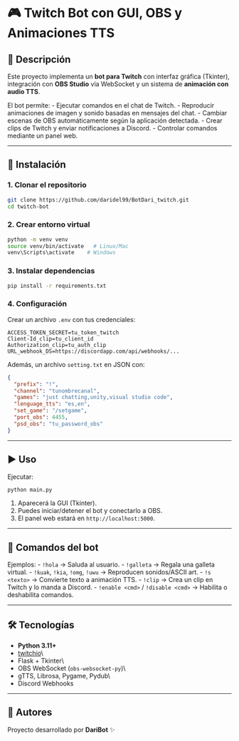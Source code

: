 # 🎮 Twitch Bot con GUI, OBS y Animaciones TTS

## 📌 Descripción

Este proyecto implementa un **bot para Twitch** con interfaz gráfica
(Tkinter), integración con **OBS Studio** vía WebSocket y un sistema de
**animación con audio TTS**.

El bot permite: - Ejecutar comandos en el chat de Twitch. - Reproducir
animaciones de imagen y sonido basadas en mensajes del chat. - Cambiar
escenas de OBS automáticamente según la aplicación detectada. - Crear
clips de Twitch y enviar notificaciones a Discord. - Controlar comandos
mediante un panel web.

------------------------------------------------------------------------

## 🚀 Instalación

### 1. Clonar el repositorio

``` bash
git clone https://github.com/daridel99/BotDari_twitch.git
cd twitch-bot
```

### 2. Crear entorno virtual

``` bash
python -m venv venv
source venv/bin/activate   # Linux/Mac
venv\Scripts\activate    # Windows
```

### 3. Instalar dependencias

``` bash
pip install -r requirements.txt
```

### 4. Configuración

Crear un archivo `.env` con tus credenciales:

``` env
ACCESS_TOKEN_SECRET=tu_token_twitch
Client-Id_clip=tu_client_id
Authorization_clip=tu_auth_clip
URL_webhook_DS=https://discordapp.com/api/webhooks/...
```

Además, un archivo `setting.txt` en JSON con:

``` json
{
  "prefix": "!",
  "channel": "tunombrecanal",
  "games": "just chatting,unity,visual studio code",
  "lenguage_tts": "es,en",
  "set_game": "/setgame",
  "port_obs": 4455,
  "psd_obs": "tu_password_obs"
}
```

------------------------------------------------------------------------

## ▶️ Uso

Ejecutar:

``` bash
python main.py
```

1.  Aparecerá la GUI (Tkinter).
2.  Puedes iniciar/detener el bot y conectarlo a OBS.
3.  El panel web estará en `http://localhost:5000`.

------------------------------------------------------------------------

## 📜 Comandos del bot

Ejemplos: - `!hola` → Saluda al usuario. - `!galleta` → Regala una
galleta virtual. - `!kuak`, `!kia`, `!omg`, `!uwu` → Reproducen
sonidos/ASCII art. - `!s <texto>` → Convierte texto a animación TTS. -
`!clip` → Crea un clip en Twitch y lo manda a Discord. - `!enable <cmd>`
/ `!disable <cmd>` → Habilita o deshabilita comandos.

------------------------------------------------------------------------

## 🛠️ Tecnologías

-   **Python 3.11+**
-   [twitchio](https://twitchio.dev/)\
-   Flask + Tkinter\
-   OBS WebSocket (`obs-websocket-py`)\
-   gTTS, Librosa, Pygame, Pydub\
-   Discord Webhooks

------------------------------------------------------------------------

## 📌 Autores

Proyecto desarrollado por **DariBot** ✨
